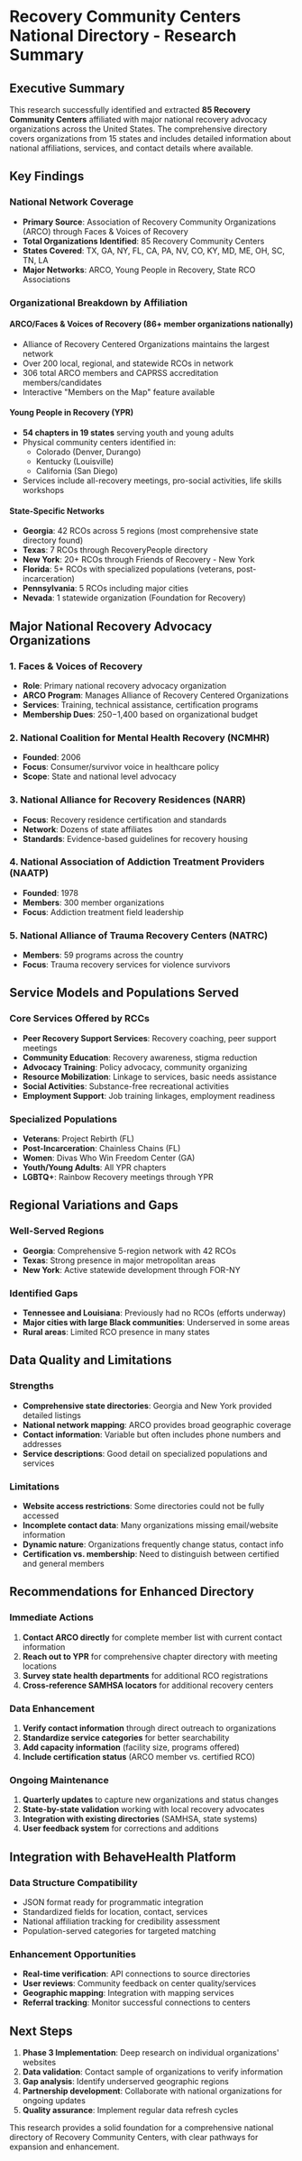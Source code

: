 # Recovery Community Centers National Directory - Research Summary

## Executive Summary

This research successfully identified and extracted **85 Recovery Community Centers** affiliated with major national recovery advocacy organizations across the United States. The comprehensive directory covers organizations from 15 states and includes detailed information about national affiliations, services, and contact details where available.

## Key Findings

### National Network Coverage
- **Primary Source**: Association of Recovery Community Organizations (ARCO) through Faces & Voices of Recovery
- **Total Organizations Identified**: 85 Recovery Community Centers
- **States Covered**: TX, GA, NY, FL, CA, PA, NV, CO, KY, MD, ME, OH, SC, TN, LA
- **Major Networks**: ARCO, Young People in Recovery, State RCO Associations

### Organizational Breakdown by Affiliation

#### ARCO/Faces & Voices of Recovery (86+ member organizations nationally)
- Alliance of Recovery Centered Organizations maintains the largest network
- Over 200 local, regional, and statewide RCOs in network
- 306 total ARCO members and CAPRSS accreditation members/candidates
- Interactive "Members on the Map" feature available

#### Young People in Recovery (YPR)
- **54 chapters in 19 states** serving youth and young adults
- Physical community centers identified in:
  - Colorado (Denver, Durango)
  - Kentucky (Louisville)
  - California (San Diego)
- Services include all-recovery meetings, pro-social activities, life skills workshops

#### State-Specific Networks
- **Georgia**: 42 RCOs across 5 regions (most comprehensive state directory found)
- **Texas**: 7 RCOs through RecoveryPeople directory
- **New York**: 20+ RCOs through Friends of Recovery - New York
- **Florida**: 5+ RCOs with specialized populations (veterans, post-incarceration)
- **Pennsylvania**: 5 RCOs including major cities
- **Nevada**: 1 statewide organization (Foundation for Recovery)

## Major National Recovery Advocacy Organizations

### 1. Faces & Voices of Recovery
- **Role**: Primary national recovery advocacy organization
- **ARCO Program**: Manages Alliance of Recovery Centered Organizations
- **Services**: Training, technical assistance, certification programs
- **Membership Dues**: $250-$1,400 based on organizational budget

### 2. National Coalition for Mental Health Recovery (NCMHR)
- **Founded**: 2006
- **Focus**: Consumer/survivor voice in healthcare policy
- **Scope**: State and national level advocacy

### 3. National Alliance for Recovery Residences (NARR)
- **Focus**: Recovery residence certification and standards
- **Network**: Dozens of state affiliates
- **Standards**: Evidence-based guidelines for recovery housing

### 4. National Association of Addiction Treatment Providers (NAATP)
- **Founded**: 1978
- **Members**: 300 member organizations
- **Focus**: Addiction treatment field leadership

### 5. National Alliance of Trauma Recovery Centers (NATRC)
- **Members**: 59 programs across the country
- **Focus**: Trauma recovery services for violence survivors

## Service Models and Populations Served

### Core Services Offered by RCCs
- **Peer Recovery Support Services**: Recovery coaching, peer support meetings
- **Community Education**: Recovery awareness, stigma reduction
- **Advocacy Training**: Policy advocacy, community organizing
- **Resource Mobilization**: Linkage to services, basic needs assistance
- **Social Activities**: Substance-free recreational activities
- **Employment Support**: Job training linkages, employment readiness

### Specialized Populations
- **Veterans**: Project Rebirth (FL)
- **Post-Incarceration**: Chainless Chains (FL)
- **Women**: Divas Who Win Freedom Center (GA)
- **Youth/Young Adults**: All YPR chapters
- **LGBTQ+**: Rainbow Recovery meetings through YPR

## Regional Variations and Gaps

### Well-Served Regions
- **Georgia**: Comprehensive 5-region network with 42 RCOs
- **Texas**: Strong presence in major metropolitan areas
- **New York**: Active statewide development through FOR-NY

### Identified Gaps
- **Tennessee and Louisiana**: Previously had no RCOs (efforts underway)
- **Major cities with large Black communities**: Underserved in some areas
- **Rural areas**: Limited RCO presence in many states

## Data Quality and Limitations

### Strengths
- **Comprehensive state directories**: Georgia and New York provided detailed listings
- **National network mapping**: ARCO provides broad geographic coverage
- **Contact information**: Variable but often includes phone numbers and addresses
- **Service descriptions**: Good detail on specialized populations and services

### Limitations
- **Website access restrictions**: Some directories could not be fully accessed
- **Incomplete contact data**: Many organizations missing email/website information
- **Dynamic nature**: Organizations frequently change status, contact info
- **Certification vs. membership**: Need to distinguish between certified and general members

## Recommendations for Enhanced Directory

### Immediate Actions
1. **Contact ARCO directly** for complete member list with current contact information
2. **Reach out to YPR** for comprehensive chapter directory with meeting locations
3. **Survey state health departments** for additional RCO registrations
4. **Cross-reference SAMHSA locators** for additional recovery centers

### Data Enhancement
1. **Verify contact information** through direct outreach to organizations
2. **Standardize service categories** for better searchability
3. **Add capacity information** (facility size, programs offered)
4. **Include certification status** (ARCO member vs. certified RCO)

### Ongoing Maintenance
1. **Quarterly updates** to capture new organizations and status changes
2. **State-by-state validation** working with local recovery advocates
3. **Integration with existing directories** (SAMHSA, state systems)
4. **User feedback system** for corrections and additions

## Integration with BehaveHealth Platform

### Data Structure Compatibility
- JSON format ready for programmatic integration
- Standardized fields for location, contact, services
- National affiliation tracking for credibility assessment
- Population-served categories for targeted matching

### Enhancement Opportunities
- **Real-time verification**: API connections to source directories
- **User reviews**: Community feedback on center quality/services
- **Geographic mapping**: Integration with mapping services
- **Referral tracking**: Monitor successful connections to centers

## Next Steps

1. **Phase 3 Implementation**: Deep research on individual organizations' websites
2. **Data validation**: Contact sample of organizations to verify information
3. **Gap analysis**: Identify underserved geographic regions
4. **Partnership development**: Collaborate with national organizations for ongoing updates
5. **Quality assurance**: Implement regular data refresh cycles

This research provides a solid foundation for a comprehensive national directory of Recovery Community Centers, with clear pathways for expansion and enhancement.